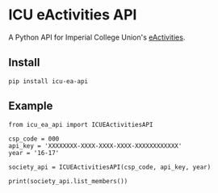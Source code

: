 # ICU eActivities API

A Python API for Imperial College Union's [eActivities](https://eactivities.union.ic.ac.uk).

## Install
    pip install icu-ea-api

## Example

    from icu_ea_api import ICUEActivitiesAPI

    csp_code = 000
    api_key = 'XXXXXXXX-XXXX-XXXX-XXXX-XXXXXXXXXXXX'
    year = '16-17'

    society_api = ICUEActivitiesAPI(csp_code, api_key, year)

    print(society_api.list_members())

